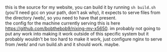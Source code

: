 this is the source for my website, you can build it by running `sh build.sh` (you'll need gcc on your path, don't ask why), it expects to serve files from the directory /web/, so you need to have that present.  
the config for the machine currently serving this is here https://github.com/bobthebob9/nixing-my-x5650. im probably not going to put any work into making it work outside of this specific system but it probably wouldn't be too hard to make it work, just configure nginx to serve from /web/ and run build.sh and it should work. maybe.
